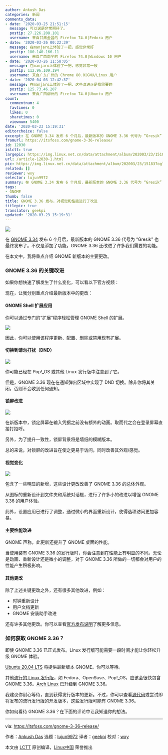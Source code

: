 ```yaml
---
author: Ankush Das
categories: 新闻
comments_data:
- date: '2020-03-25 21:51:15'
  message: 可以说是非常期待了。
  postip: 27.226.208.101
  username: 来自甘肃金昌的 Firefox 74.0|Fedora 用户
- date: '2020-03-26 00:22:39'
  message: 在manjaro上体验了一把，感觉非常好
  postip: 180.140.166.11
  username: 来自广西南宁的 Firefox 74.0|Windows 10 用户
- date: '2020-03-26 11:58:05'
  message: 在manjaro上体验了一把，感觉非常一般
  postip: 112.96.109.194
  username: 来自广东广州的 Chrome 80.0|GNU/Linux 用户
- date: '2020-04-03 12:42:37'
  message: 在manjaro上体验了一把，这些改进正是我需要的
  postip: 125.73.46.207
  username: 来自广西柳州的 Firefox 74.0|Ubuntu 用户
count:
  commentnum: 4
  favtimes: 0
  likes: 0
  sharetimes: 0
  viewnum: 5400
date: '2020-03-23 15:19:31'
editorchoice: false
excerpt: 在 GNOME 3.34 发布 6 个月后，最新版本的 GNOME 3.36 代号为 “Gresik” 也最终发布了。
fromurl: https://itsfoss.com/gnome-3-36-release/
id: 12030
islctt: true
largepic: https://img.linux.net.cn/data/attachment/album/202003/23/151837oglshll1b7kjj8jg.jpg
url: /article-12030-1.html
pic: https://img.linux.net.cn/data/attachment/album/202003/23/151837oglshll1b7kjj8jg.jpg.thumb.jpg
related: []
reviewer: wxy
selector: lujun9972
summary: 在 GNOME 3.34 发布 6 个月后，最新版本的 GNOME 3.36 代号为 “Gresik” 也最终发布了。
tags:
- GNOME
thumb: false
title: GNOME 3.36 发布，对视觉和性能进行了改进
titlepic: true
translator: geekpi
updated: '2020-03-23 15:19:31'
---
```


![](/data/attachment/album/202003/23/151837oglshll1b7kjj8jg.jpg)


在 [GNOME 3.34](https://itsfoss.com/gnome-3-34-release/) 发布 6 个月后，最新版本的 GNOME 3.36 代号为 “Gresik” 也最终发布了。不仅是添加了功能，GNOME 3.36 还改进了许多我们需要的功能。


在本文中，我将重点介绍 GNOME 新版本的主要更改。


### GNOME 3.36 的关键改进


如果你想快速了解发生了什么变化，可以看以下官方视频：






现在，让我分别重点介绍最新版本中的更改：


#### GNOME Shell 扩展应用


你可以通过专门的“扩展”程序轻松管理 GNOME Shell 的扩展。


![](/data/attachment/album/202003/23/151934xux1uqxs7m733uuo.jpg)


因此，你可以使用该程序更新、配置、删除或禁用现有扩展。


#### 切换到请勿打扰（DND）


![](/data/attachment/album/202003/23/151938q3g8mbi1ibj8jrrt.jpg)


你可能已经在 Pop!\_OS 或其他 Linux 发行版中注意到了它。


但是，GNOME 3.36 现在在通知弹出区域中实现了 DND 切换。除非你将其关闭，否则不会收到任何通知。


#### 锁屏改进


![](/data/attachment/album/202003/23/151938ebsswpmi2y2gpss1.jpg)


在新版本中，锁定屏幕在输入凭据之前没有额外的动画。取而代之会在登录屏幕直接打招呼。


另外，为了提升一致性，锁屏背景将是墙纸的模糊版本。


总的来说，对锁屏的改进旨在使之更易于访问，同时改善其外观/感觉。


#### 视觉变化


![](/data/attachment/album/202003/23/151939ms921s3b3ez233p1.jpg)


包含了一些明显的新增，这些设计更改改善了 GNOME 3.36 的总体外观。


从图标的重新设计到文件夹和系统对话框，进行了许多小的改进以增强 GNOME 3.36 的用户体验。


此外，设置应用已进行了调整，通过微小的界面重新设计，使得选项访问更加容易。


#### 主要性能改进


GNOME 声称，此更新还提升了 GNOME 桌面的性能。


当使用装有 GNOME 3.36 的发行版时，你会注意到在性能上有明显的不同。无论是动画、重新设计还是微小的调整，对于 GNOME 3.36 所做的一切都会对用户的性能产生积极影响。


#### 其他更改


除了上述关键更改之外，还有很多其他改进，例如：


* 时钟重新设计
* 用户文档更新
* GNOME 安装助手改进


还有许多其他更改。你可以查看[官方发布说明](https://help.gnome.org/misc/release-notes/3.36/)了解更多信息。


### 如何获取 GNOME 3.36？


即使 GNOME 3.36 已正式发布。Linux 发行版可能需要一段时间才能让你轻松升级 GNOME 体验。


[Ubuntu 20.04 LTS](https://itsfoss.com/ubuntu-20-04-release-features/) 将提供最新版本 GNOME。你可以等待。


其他[流行的 Linux 发行版](https://itsfoss.com/best-linux-distributions/)，如 Fedora、OpenSuse、Pop!\_OS，应该会很快包含 GNOME 3.36。[Arch Linux](https://www.archlinux.org/) 已升级到 GNOME 3.36。


我建议你耐心等待，直到获得发行版本的更新。不过，你可以查看[源代码](https://gitlab.gnome.org/GNOME)或尝试即将发布的流行发行版的开发版本，这些发行版可能有 GNOME 3.36。


你如何看待 GNOME 3.36？在下面的评论中让我知道你的想法。




---


via: <https://itsfoss.com/gnome-3-36-release/>


作者：[Ankush Das](https://itsfoss.com/author/ankush/) 选题：[lujun9972](https://github.com/lujun9972) 译者：[geekpi](https://github.com/geekpi) 校对：[wxy](https://github.com/wxy)


本文由 [LCTT](https://github.com/LCTT/TranslateProject) 原创编译，[Linux中国](https://linux.cn/) 荣誉推出